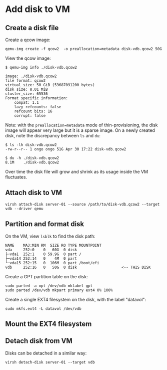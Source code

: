 # Add disk to VM

## Create a disk file

Create a qcow image: 

    qemu-img create -f qcow2  -o preallocation=metadata disk-vdb.qcow2 50G

View the qcow image: 

```
$ qemu-img info ./disk-vdb.qcow2 

image: ./disk-vdb.qcow2
file format: qcow2
virtual size: 50 GiB (53687091200 bytes)
disk size: 8.01 MiB
cluster_size: 65536
Format specific information:
    compat: 1.1
    lazy refcounts: false
    refcount bits: 16
    corrupt: false

```

Note: with the `preallocation=metadata` mode of thin-provisioning, the disk image will appear very large but it is a sparse image. On a newly created disk, note the discrepancy between `ls` and `du`: 

```
$ ls -lh disk-vdb.qcow2 
-rw-r--r-- 1 ongo ongo 51G Apr 30 17:22 disk-vdb.qcow2

$ du -h ./disk-vdb.qcow2 
8.1M    ./disk-vdb.qcow2
```

Over time the disk file will grow and shrink as its usage inside the VM fluctuates. 

## Attach disk to VM

    virsh attach-disk server-01 --source /path/to/disk-vdb.qcow2 --target vdb --driver qemu

## Partition and format disk

On the VM, view `lsblk` to find the disk path: 

```
NAME    MAJ:MIN RM  SIZE RO TYPE MOUNTPOINT
vda     252:0    0   60G  0 disk 
├─vda1  252:1    0 59.9G  0 part /
├─vda14 252:14   0    4M  0 part 
└─vda15 252:15   0  106M  0 part /boot/efi
vdb     252:16   0   50G  0 disk                    <-- THIS DISK
```

Create a GPT partition table on the disk: 

    sudo parted -a opt /dev/vdb mklabel gpt
    sudo parted /dev/vdb mkpart primary ext4 0% 100%

Create a single EXT4 filesystem on the disk, with the label "datavol": 

    sudo mkfs.ext4 -L datavol /dev/vdb

## Mount the EXT4 filesystem


## Detach disk from VM

Disks can be detached in a similar way: 

    virsh detach-disk server-01 --target vdb